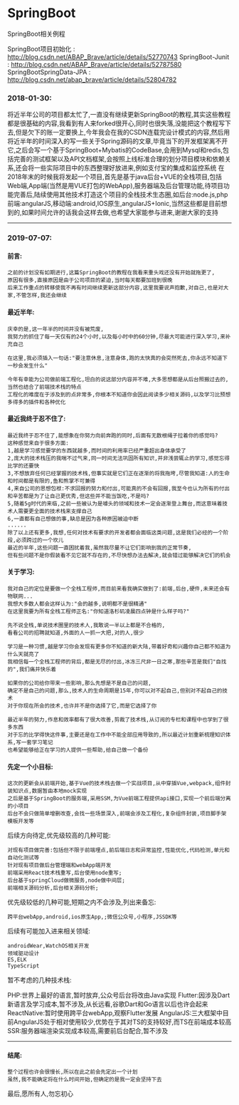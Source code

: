 # SpringBoot
SpringBoot相关例程

SpringBoot项目初始化 : http://blog.csdn.net/ABAP_Brave/article/details/52770743
SpringBoot-Junit : http://blog.csdn.net/ABAP_Brave/article/details/52787580
SpringBootSpringData-JPA : http://blog.csdn.net/abap_brave/article/details/52804782

### 2018-01-30:
将近半年公司的项目都太忙了,一直没有继续更新SpringBoot的教程,其实这些教程都是很基础的内容,我看到有人来forked很开心,同时也很失落,没能把这个教程写下去,但是欠下的账一定要换上,今年我会在我的CSDN连载完设计模式的内容,然后用将近半年的时间深入的写一些关于Spring源码的文章,毕竟当下的开发框架离不开它,之后会写一个基于SpringBoot+Mybatis的CodeBase,会用到Mysql和redis,包括完善的测试框架以及API文档框架,会按照上线标准合理的划分项目模块和依赖关系,还会将一些实际项目中的东西整理好放进来,例如支付宝的集成和监控系统
在2018年末的时候我将发起一个项目,首先是基于java后台+VUE的全栈项目,包括Web端,App端(当然是用VUE打包的WebApp),服务器端及后台管理功能,待项目功能完善后,陆续使用其他技术打造这个项目的全栈技术生态圈,如后台:node.js,php 前端:angularJS,移动端:android,IOS原生,angularJS+Ionic,当然这些都是目前想到的,如果时间允许的话我会这样去做,也希望大家能参与进来,谢谢大家的支持

---

### 2019-07-07:

#### 前言:

	之前的计划没有如期进行,这篇SpringBoot的教程在我看来重头戏还没有开始就拖更了,
	原因有很多,直接原因是由于公司项目的紧迫,当时每天都要加班到很晚
	后来工作重点的转移使我不再有时间继续更新这部分内容,这里我要说声抱歉,对自己,也是对大家,不管怎样,我还会继续

#### 最近半年:

	庆幸的是,这一年半的时间并没有被荒废,
	我努力的抓住了每一天仅有的24个小时,以及每小时中的60分钟,尽最大可能进行深入学习,来补充自己
	
	在这里,我必须插入一句话:"要注意休息,注意身体,跑的太快真的会突然死去,你永远不知道下一秒会发生什么"

	今年有幸能为公司做前端工程化,坦白的说这部分内容并不难,大多思想都是从后台照搬过去的,当然也结合了前端技术栈的特点
	工程化的难度在于涉及到的点非常多,你根本不知道你会因此阅读多少相关源码,以及学习比预想多得多的插件和各种优化

#### 最近我终于忍不住了:

	最近我终于忍不住了,能想象在你努力向前奔跑的同时,后面有无数根绳子拉着你的感觉吗?
	这种感觉来自于很多方面:
	1,越是学习感觉要学的东西就越多,而时间的利用率已经严重超出身体承受了
	2,庞大的技术栈压的我喘不过气来,同一时间无法巩固所有知识,并非浅尝辄止的学习,感觉忘得比学的还要快
	3,不想放弃任何已经掌握的技术栈,但事实就是它们正在逐渐的将我拖垮,尽管我知道:人的生命和时间都是有限的,鱼和熊掌不可兼得
	4,来自公司的思想包袱:不求回报的努力和付出,可能真的不会有回报,我至今也认为所有的付出和辛苦都是为了让自己更优秀,但这些并不能当饭吃,不是吗?
	5,随着5g时代的来临,之前一些被认为是噱头的领域和技术一定会逐渐登上舞台,而这意味着技术人需要更全面的技术栈来支撑自己
	6,一直都有自己想做的事,缺总是因为各种原因被迫中断
	......
	除了以上还有更多,我想,任何对技术有要求的开发者都会面临这类问题,这是我们必经的一个阶段,必须跨过的一个坎儿
	最近的半年,这些问题一直困扰着我,虽然我尽量不让它们影响到我的正常节奏,
	但有些问题不是你假装看不见它就不存在的,不尽快想办法去解决,就会错过能够解决它们的机会

#### 关于学习:

	我对自己的定位是要做一个全栈工程师,而目前来看我确实做到了:前端,后台,硬件,未来还会有物联网...
	我想大多数人都会这样认为:"会的越多,说明都不是很精通"
	在这里我要为所有全栈工程师正名:"你知道洛杉矶凌晨四点钟是什么样子吗?"
	
	先不说全栈,单说技术圈里的技术人,我敢说一半以上都是不合格的,
	看看公司的招聘就知道,外面的人一抓一大把,对的人,很少
	
	学习是一种习惯,越是学习你会发现有更多你不知道的新大陆,带着好奇和兴趣你自己都不知道为什么天就亮了
	我相信每一个全栈工程师的背后,都是无尽的付出,冰冻三尺非一日之寒,那些辛苦是我们"自找的",我们痛并快乐着
	
	如果你的公司给你带来一些影响,那么先想是不是自己的问题,
	确定不是自己的问题,那么,技术人的生命周期是15年,你可以对不起自己,但别对不起自己的技术
	对于你现在所会的技术,也许并不是你选择了它,而是它选择了你

	最近半年的努力,作息和效率都有了很大改善,剪裁了技术栈,从订阅的专栏和课程中也学到了很多东西
	对于忘的比学得快这件事,主要还是在工作中不能全部应用导致的,所以最近计划重新梳理知识体系,写一套学习笔记
	也希望能够给正在学习的人提供一些帮助,给自己做一个备份

#### 先定一个小目标:

	这次的更新会从前端开始,基于Vue的技术栈去做一个实战项目,从中穿插Vue,webpack,组件封装知识点,数据暂由本地mock实现
	之后是基于SpringBoot的服务端,采用SSM,为Vue前端工程提供api接口,实现一个前后端分离的小项目
	后台不会只做简单增删改查,会找一些场景深入,前端会涉及工程化,复杂组件封装,项目脚手架模板开发等

后续方向待定,优先级较高的几种可能:
	
  	对现有项目做完善:包括但不限于前端埋点,前后端日志和异常监控,性能优化,代码检测,单元和自动化测试等
 	针对现有项目做后台管理端和webApp端开发
  	前端采用React技术栈重写,后台使用node重写;
  	后台基于springCloud做微服务,node做中间层;
  	前端相关源码分析,后台相关源码分析;

优先级较低的几种可能,短期之内不会涉及,列出来备忘:

	跨平台webApp,android,ios原生App,;微信公众号,小程序,JSSDK等
  
后续有可能加入进来相关领域:

	androidWear,WatchOS相关开发
	领域驱动设计
	ES,ELK
	TypeScript

暂不考虑的几种技术栈:

  PHP:世界上最好的语言,暂时放弃,公众号后台将改由Java实现
  Flutter:因涉及Dart新语言及学习成本,暂不涉及,从长远看,谷歌Dart和Go语言以后也许会起来
	ReactNative:暂时使用跨平台webApp,观察Flutter发展
	AngularJS:三大框架中目前AngularJS处于相对使用较少,优势在于其对TS的支持较好,而TS在前端成本较高
	SSR:服务器端渲染实现成本较高,需要前后台配合,暂不涉及

---

#### 结尾:
	整个过程也许会很慢长,所以在此之前会先定出一个计划
	虽然,我不能确定将在什么时间开始,但确定的是我一定会坚持下去

最后,愿所有人,勿忘初心









